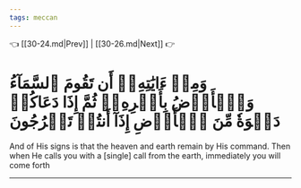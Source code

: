 ```yaml
---
tags: meccan
---
```


👈 [[30-24.md|Prev]] | [[30-26.md|Next]] 👉

# وَمِنۡ ءَايَٰتِهِۦٓ أَن تَقُومَ ٱلسَّمَآءُ وَٱلۡأَرۡضُ بِأَمۡرِهِۦۚ ثُمَّ إِذَا دَعَاكُمۡ دَعۡوَةٗ مِّنَ ٱلۡأَرۡضِ إِذَآ أَنتُمۡ تَخۡرُجُونَ

And of His signs is that the heaven and earth remain by His command. Then when He calls you with a [single] call from the earth, immediately you will come forth

---

